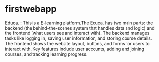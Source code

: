 # firstwebapp
Educa. : This is a E-learning platform.The Educa. has two main parts: the backend (the behind-the-scenes system that handles data and logic) and the frontend (what users see and interact with). The backend manages tasks like logging in, saving user information, and storing course details. The frontend shows the website layout, buttons, and forms for users to interact with. Key features include user accounts, adding and joining courses, and tracking learning progress.
